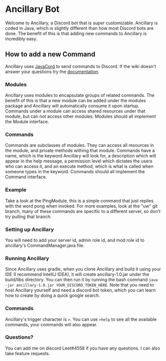 # Ancillary Bot
Welcome to Ancillary, a Discord bot that is super customizable.
Ancillary is coded in Java, which is slightly different than how most Discord bots are done.
The benefit of this is that adding new commands to Ancillary is incredibly easy.
## How to add a new Command
Ancillary uses [JavaCord](https://javacord.org/wiki/getting-started/welcome/) to send commands to Discord. If the wiki doesn't answer your
questions try the [documentation](https://docs.javacord.org/api/v/3.0.0/overview-summary.html).
### Modules
Ancillary uses modules to encapsulate groups of related commands.
The benefit of this is that a new module can be added under the modules package and Ancillary
will automatically consume it upon startup. Commands under a module can access shared resources under that module,
but can not access other modules. Modules should all implement the Module interface.
### Commands
Commands are subclasses of modules. They can access all resources in the module, and private methods
withing that module. Commands have a name, which is the keyword Ancillary will look for, a description which
will appear in the help message, a permission level which dictates the users who can access it, and an execute method,
which is what is called when someone types in the keyword. Commands should all implement the Command interface.
### Example
Take a look at the PingModule, this is a simple command that just replies with the word pong when invoked.
For more examples, look at the "uw" git branch, many of these commands are specific to a different server, so don't try pulling that branch.
### Setting up Ancillary
You will need to add your server id, admin role id, and mod role id to ancillary's CommandManager.java file.
### Running Ancillary
Since Ancillary uses gradle, when you clone Ancillary and build it using your IDE (I recommend IntelliJ IDEA),
it will create ancillary-1.0.jar under the build/libs directory. You can then run it by running the bash command
`java -jar ancillary-1.0.jar YOUR_DISCORD_TOKEN_HERE`. Note that you need to host Ancillary yourself and need a discord bot
token, which you can learn how to create by doing a quick google search.
### Commands
Ancillary's trigger character is `>`. You can use `>help` to see all the available commands, your commands will also appear. 
### Questions?
You can add me on discord Leet#4558 if you have any questions. I can also take feature requests.
